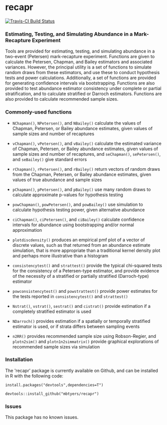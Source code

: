 # recapr 

[![Travis-CI Build Status](https://travis-ci.org/mbtyers/recapr.svg?branch=master)](https://travis-ci.org/mbtyers/recapr)

### Estimating, Testing, and Simulating Abundance in a Mark-Recapture Experiment

Tools are provided for estimating, testing, and simulating abundance in a two-event (Petersen) mark-recapture experiment.  Functions are given to calculate the Petersen, Chapman, and Bailey estimators and associated variances.  However, the principal utility is a set of functions to simulate random draws from these estimators, and use these to conduct hypothesis tests and power calculations.  Additionally, a set of functions are provided for generating confidence intervals via bootstrapping.  Functions are also provided to test abundance estimator consistency under complete or partial stratification, and to calculate stratified or Darroch estimators.  Functions are also provided to calculate recommended sample sizes.

### Commonly-used functions

* `NChapman()`, `NPetersen()`, and `NBailey()` calculate the values of Chapman, Petersen, or Bailey abundance estimates, given values of sample sizes and number of recaptures 

* `vChapman()`, `vPetersen()`, and `vBailey()` calculate the estimated variance of Chapman, Petersen, or Bailey abundance estimates, given values of sample sizes and number of recaptures, and `seChapman()`, `sePetersen()`, and `seBailey()` give standard errors

* `rChapman()`, `rPetersen()`, and `rBailey()` return vectors of random draws from the Chapman, Petersen, or Bailey abundance estimates, given values of true abundance and sample sizes

* `pChapman()`, `pPetersen()`, and `pBailey()` use many random draws to calculate approximate p-values for hypothesis testing

* `powChapman()`, `powPetersen()`, and `powBailey()` use simulation to calculate hypothesis testing power, given alternative abundance

* `ciChapman()`, `ciPetersen()`, and `ciBailey()` calculate confidence intervals for abundance using bootstrapping and/or normal approximation

* `plotdiscdensity()` produces an empirical pmf plot of a vector of discrete values, such as that returned from an abundance estimate simulation, that is more appropriate than a traditional kernel density plot and perhaps more illustrative than a histogram

* `consistencytest()` and `strattest()` provide the typical chi-squared tests for the consistency of a Petersen-type estimator, and provide evidence of the necessity of a stratified or partially stratified (Darroch-type) estimator

* `powconsistencytest()` and `powstrattest()` provide power estimates for the tests reported in `consistencytest()` and `strattest()`

* `Nstrat()`, `vstrat()`, `sestrat()` and `cistrat()` provide estimation if a completely stratified estimator is used

* `NDarroch()` provides estimation if a spatially or temporally stratified estimator is used, or if strata differs between sampling events

* `n2RR()` provides recommended sample size using Robson-Regier, and `plotn2sim()` and `plotn1n2simmatrix()` provide graphical explorations of recommended sample sizes via simulation

### Installation

The 'recapr' package is currently available on Github, and can be installed in R with the following code:

`install.packages("devtools",dependencies=T")`

`devtools::install_github("mbtyers/recapr")`

### Issues

This package has no known issues.  

